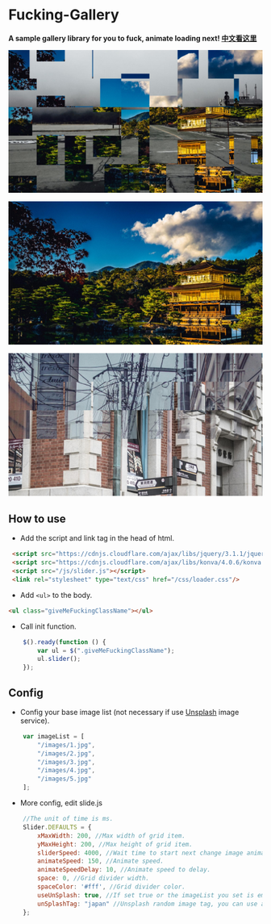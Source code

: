 # Fucking-Gallery

**A sample gallery library for you to fuck, animate loading next! [中文看这里](README-CN)**

[![](example/1.jpg)](example/1.jpg "Example 1")

[![](example/2.jpg)](example/2.jpg "Example 2")

[![](example/3.jpg)](example/3.jpg "Example 3")

## How to use
- Add the script and link tag in the head of html.

```html
 <script src="https://cdnjs.cloudflare.com/ajax/libs/jquery/3.1.1/jquery.min.js"></script>
 <script src="https://cdnjs.cloudflare.com/ajax/libs/konva/4.0.6/konva.min.js"></script>
 <script src="/js/slider.js"></script>
 <link rel="stylesheet" type="text/css" href="/css/loader.css"/>
```
- Add `<ul>` to the body.

```html
<ul class="giveMeFuckingClassName"></ul>
```
- Call init function.

```javascript
    $().ready(function () {
        var ul = $(".giveMeFuckingClassName");
        ul.slider();
    });
```
## Config
- Config your base image list (not necessary if use [Unsplash](https://unsplash.com/) image service).

```javascript
    var imageList = [
        "/images/1.jpg",
        "/images/2.jpg",
        "/images/3.jpg",
        "/images/4.jpg",
        "/images/5.jpg"
    ];
```

- More config, edit slide.js

```javascript
    //The unit of time is ms.
    Slider.DEFAULTS = {
        xMaxWidth: 200, //Max width of grid item.
        yMaxHeight: 200, //Max height of grid item.
        sliderSpeed: 4000, //Wait time to start next change image animation.
        animateSpeed: 150, //Animate speed.
        animateSpeedDelay: 10, //Animate speed to delay.
        space: 0, //Grid divider width.
        spaceColor: '#fff', //Grid divider color.
        useUnSplash: true, //If set true or the imageList you set is empty, it will load Unsplash random image.
        unSplashTag: "japan" //Unsplash random image tag, you can use anything word you like, e.g. japan/sky/mountain etc.
    };
```
